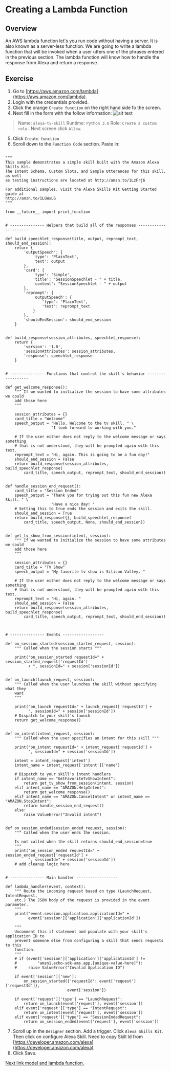 # Creating a Lambda Function

## Overview
An AWS lambda function let's you run code without having a server. It is also known as a server-less function.
We are going to write a lambda function that will be invoked when a user utters one of the phrases entered
in the previous section. The lambda function will know how to handle the response from Alexa and return a response.


## Exercise
1. Go to [https://aws.amazon.com/lambda](https://aws.amazon.com/lambda).
2. Login with the credentials provided.
3. Click the orange `Create function` on the right hand side fo the screen.
4. Next fill in the form with the follow information:
![alt text](../img/lambda_create_function.png "Create Lambda Function")

> Name: `alexa-tv-skill`
> Runtime: `Python 3.6`
> Role: `Create a custom role.` Next screen click `Allow`.
5. Click `Create function`
6. Scroll down to the `Function Code` section. Paste in:

```

"""
This sample demonstrates a simple skill built with the Amazon Alexa Skills Kit.
The Intent Schema, Custom Slots, and Sample Utterances for this skill, as well
as testing instructions are located at http://amzn.to/1LzFrj6

For additional samples, visit the Alexa Skills Kit Getting Started guide at
http://amzn.to/1LGWsLG
"""

from __future__ import print_function


# --------------- Helpers that build all of the responses ----------------------

def build_speechlet_response(title, output, reprompt_text, should_end_session):
    return {
        'outputSpeech': {
            'type': 'PlainText',
            'text': output
        },
        'card': {
            'type': 'Simple',
            'title': "SessionSpeechlet - " + title,
            'content': "SessionSpeechlet - " + output
        },
        'reprompt': {
            'outputSpeech': {
                'type': 'PlainText',
                'text': reprompt_text
            }
        },
        'shouldEndSession': should_end_session
    }


def build_response(session_attributes, speechlet_response):
    return {
        'version': '1.0',
        'sessionAttributes': session_attributes,
        'response': speechlet_response
    }


# --------------- Functions that control the skill's behavior ------------------

def get_welcome_response():
    """ If we wanted to initialize the session to have some attributes we could
    add those here
    """

    session_attributes = {}
    card_title = "Welcome"
    speech_output = "Hello. Welcome to the tv skill. " \
                    "I look forward to working with you."

    # If the user either does not reply to the welcome message or says something
    # that is not understood, they will be prompted again with this text.
    reprompt_text = "Hi, again. This is going to be a fun day!"
    should_end_session = False
    return build_response(session_attributes, build_speechlet_response(
        card_title, speech_output, reprompt_text, should_end_session))


def handle_session_end_request():
    card_title = "Session Ended"
    speech_output = "Thank you for trying out this fun new Alexa Skill. " \
                    "Have a nice day! "
    # Setting this to true ends the session and exits the skill.
    should_end_session = True
    return build_response({}, build_speechlet_response(
        card_title, speech_output, None, should_end_session))


def get_tv_show_from_session(intent, session):
    """ If we wanted to initialize the session to have some attributes we could
    add those here
    """

    session_attributes = {}
    card_title = "TV Show"
    speech_output = "My favorite tv show is Silicon Valley. "

    # If the user either does not reply to the welcome message or says something
    # that is not understood, they will be prompted again with this text.
    reprompt_text = "Hi, again. "
    should_end_session = False
    return build_response(session_attributes, build_speechlet_response(
        card_title, speech_output, reprompt_text, should_end_session))



# --------------- Events ------------------

def on_session_started(session_started_request, session):
    """ Called when the session starts """

    print("on_session_started requestId=" + session_started_request['requestId']
          + ", sessionId=" + session['sessionId'])


def on_launch(launch_request, session):
    """ Called when the user launches the skill without specifying what they
    want
    """

    print("on_launch requestId=" + launch_request['requestId'] +
          ", sessionId=" + session['sessionId'])
    # Dispatch to your skill's launch
    return get_welcome_response()


def on_intent(intent_request, session):
    """ Called when the user specifies an intent for this skill """

    print("on_intent requestId=" + intent_request['requestId'] +
          ", sessionId=" + session['sessionId'])

    intent = intent_request['intent']
    intent_name = intent_request['intent']['name']

    # Dispatch to your skill's intent handlers
    if intent_name == "GetFavoriteTvShowIntent":
        return get_tv_show_from_session(intent, session)
    elif intent_name == "AMAZON.HelpIntent":
        return get_welcome_response()
    elif intent_name == "AMAZON.CancelIntent" or intent_name == "AMAZON.StopIntent":
        return handle_session_end_request()
    else:
        raise ValueError("Invalid intent")


def on_session_ended(session_ended_request, session):
    """ Called when the user ends the session.

    Is not called when the skill returns should_end_session=true
    """
    print("on_session_ended requestId=" + session_ended_request['requestId'] +
          ", sessionId=" + session['sessionId'])
    # add cleanup logic here


# --------------- Main handler ------------------

def lambda_handler(event, context):
    """ Route the incoming request based on type (LaunchRequest, IntentRequest,
    etc.) The JSON body of the request is provided in the event parameter.
    """
    print("event.session.application.applicationId=" +
          event['session']['application']['applicationId'])

    """
    Uncomment this if statement and populate with your skill's application ID to
    prevent someone else from configuring a skill that sends requests to this
    function.
    """
    # if (event['session']['application']['applicationId'] !=
    #         "amzn1.echo-sdk-ams.app.[unique-value-here]"):
    #     raise ValueError("Invalid Application ID")

    if event['session']['new']:
        on_session_started({'requestId': event['request']['requestId']},
                           event['session'])

    if event['request']['type'] == "LaunchRequest":
        return on_launch(event['request'], event['session'])
    elif event['request']['type'] == "IntentRequest":
        return on_intent(event['request'], event['session'])
    elif event['request']['type'] == "SessionEndedRequest":
        return on_session_ended(event['request'], event['session'])
```

7. Scroll up in the `Designer` section. Add a trigger. Click `Alexa Skills Kit`. Then click on configure Alexa Skill.
Need to copy Skill Id from [https://developer.amazon.com/alexa](https://developer.amazon.com/alexa)
8. Click Save.

<a href="link.md"> Next link model and lambda function.</a>


